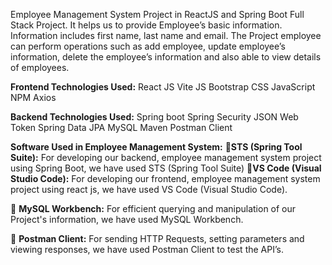 Employee Management System Project in ReactJS and Spring Boot Full Stack Project. It helps us to provide Employee’s basic information. Information includes first name, last name and email.
The Project employee can perform operations such as add employee, update employee’s information, delete the employee’s information and also able to view details of employees.

**Frontend Technologies Used:**
  React JS
  Vite JS
  Bootstrap CSS
  JavaScript
  NPM
  Axios

**Backend Technologies Used:**
  Spring boot
  Spring Security
  JSON Web Token
  Spring Data JPA
  MySQL
  Maven
  Postman Client

**Software Used in Employee Management System:** 
**STS (Spring Tool Suite):**
For developing our backend, employee management system project using Spring Boot, we have used STS (Spring Tool Suite)
**VS Code (Visual Studio Code):**
For developing our frontend, employee management system project using react js, we have used VS Code (Visual Studio Code).

	**MySQL Workbench:**
For efficient querying and manipulation of our Project's information, we have used MySQL Workbench.

	**Postman Client:**
For sending HTTP Requests, setting parameters and viewing responses, we have used Postman Client to test the API’s.
